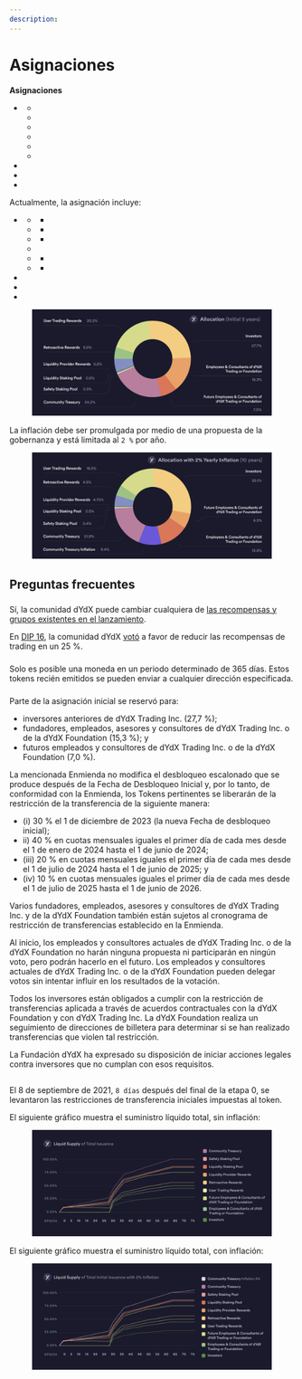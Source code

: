 ```yaml
---
description:
---
```


# Asignaciones

**Asignaciones**



*
  *
  *
  *
  *
  *
  *
*
*
*

Actualmente, la asignación incluye:

*
  *
    *
  *
    *
  *
    *
  *
  *
    *
  *
    *
*
*
*

<figure><img src="../.gitbook/assets/allocation 5 year.png" alt=""><figcaption></figcaption></figure>

La inflación debe ser promulgada por medio de una propuesta de la gobernanza y está limitada al `2 %` por año.

<figure><img src="../.gitbook/assets/allocation 10 year 2% inflation (2).png" alt=""><figcaption></figcaption></figure>



## **Preguntas frecuentes**

###

Sí, la comunidad dYdX puede cambiar cualquiera de [las recompensas y grupos existentes en el lanzamiento](../voting-and-governance/governance-parameters.md).

En [DIP 16](https://github.com/dydxfoundation/dip/blob/master/content/dips/DIP-16.md), la comunidad dYdX [votó](https://dydx.community/dashboard/proposal/8) a favor de reducir las recompensas de trading en un 25 %.





###



Solo es posible una moneda en un periodo determinado de 365 días. Estos tokens recién emitidos se pueden enviar a cualquier dirección especificada.

###

Parte de la asignación inicial se reservó para:

* inversores anteriores de dYdX Trading Inc. (27,7 %);
* fundadores, empleados, asesores y consultores de dYdX Trading Inc. o de la dYdX Foundation (15,3 %); y
* futuros empleados y consultores de dYdX Trading Inc. o de la dYdX Foundation (7,0 %).



La mencionada Enmienda no modifica el desbloqueo escalonado que se produce después de la Fecha de Desbloqueo Inicial y, por lo tanto, de conformidad con la Enmienda, los Tokens pertinentes se liberarán de la restricción de la transferencia de la siguiente manera:

* (i) 30 % el 1 de diciembre de 2023 (la nueva Fecha de desbloqueo inicial);
* ii) 40 % en cuotas mensuales iguales el primer día de cada mes desde el 1 de enero de 2024 hasta el 1 de junio de 2024;
* (iii) 20 % en cuotas mensuales iguales el primer día de cada mes desde el 1 de julio de 2024 hasta el 1 de junio de 2025; y
* (iv) 10 % en cuotas mensuales iguales el primer día de cada mes desde el 1 de julio de 2025 hasta el 1 de junio de 2026.

Varios fundadores, empleados, asesores y consultores de dYdX Trading Inc. y de la dYdX Foundation también están sujetos al cronograma de restricción de transferencias establecido en la Enmienda.



Al inicio, los empleados y consultores actuales de dYdX Trading Inc. o de la dYdX Foundation no harán ninguna propuesta ni participarán en ningún voto, pero podrán hacerlo en el futuro. Los empleados y consultores actuales de dYdX Trading Inc. o de la dYdX Foundation pueden delegar votos sin intentar influir en los resultados de la votación.

Todos los inversores están obligados a cumplir con la restricción de transferencias aplicada a través de acuerdos contractuales con la dYdX Foundation y con dYdX Trading Inc. La dYdX Foundation realiza un seguimiento de direcciones de billetera para determinar si se han realizado transferencias que violen tal restricción.

La Fundación dYdX ha expresado su disposición de iniciar acciones legales contra inversores que no cumplan con esos requisitos.

##

El 8 de septiembre de 2021, `8 días` después del final de la etapa 0, se levantaron las restricciones de transferencia iniciales impuestas al token.

El siguiente gráfico muestra el suministro líquido total, sin inflación:

<figure><img src="../.gitbook/assets/liquid-supply-total-issuance.png" alt=""><figcaption></figcaption></figure>

El siguiente gráfico muestra el suministro líquido total, con inflación:

<figure><img src="../.gitbook/assets/liquid-supply-total issuance-2%-inflation.png" alt=""><figcaption></figcaption></figure>
